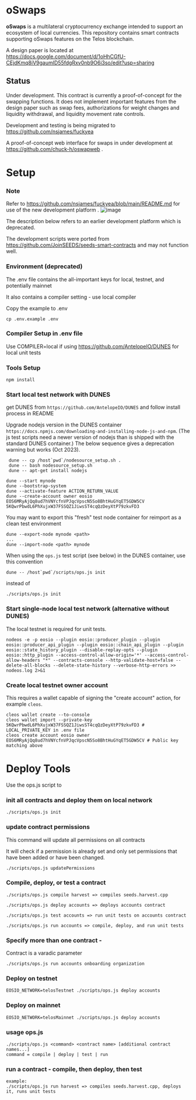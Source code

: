 # oSwaps

**oSwaps** is a multilateral cryptocurrency exchange intended to support an ecosystem of local currencies. This repository contains smart contracts supporting oSwaps features on the Telos blockchain.

A design paper is located at https://docs.google.com/document/d/1oHhCGfU-CEjdKmq8iV9gaumID55fdgRxv0nb9O6i3so/edit?usp=sharing

## Status

Under development. This contract is currently a proof-of-concept for the swapping functions. It does not implement important features from the design paper such as swap fees, authorizations for weight changes and liquidity withdrawal, and liquidity movement rate controls.

Development and testing is being migrated to https://github.com/nsjames/fuckyea


A proof-of-concept web interface for swaps in under development at https://github.com/chuck-h/oswapweb .

# Setup

### Note

Refer to https://github.com/nsjames/fuckyea/blob/main/README.md for use of the new development platform .
![image](https://github.com/chuck-h/oswaps-smart-contracts/assets/2141014/99a0fb7d-d0d2-4482-9b82-09e46bb7024b)

The description below refers to an earlier development platform which is deprecated.

The development scripts were ported from https://github.com/JoinSEEDS/seeds-smart-contracts and may not function well.

### Environment (deprecated)

The .env file contains the all-important keys for local, testnet, and potentially mainnet

It also contains a compiler setting - use local compiler 

Copy the example to .env

```
cp .env.example .env
```

### Compiler Setup in .env file

Use COMPILER=local if using https://github.com/AntelopeIO/DUNES for local unit tests

### Tools Setup

```
npm install
```

### Start local test network with DUNES

get DUNES from `https://github.com/AntelopeIO/DUNES` and follow install process in README

Upgrade nodejs version in the DUNES container `https://docs.npmjs.com/downloading-and-installing-node-js-and-npm`. (The js test scripts need a newer version of nodejs than is shipped with the standard DUNES container.) The below sequence gives a deprecation warning but works (Oct 2023).
```
 dune -- cp /host`pwd`/nodesource_setup.sh .
 dune -- bash nodesource_setup.sh
 dune -- apt-get install nodejs
```

```
dune --start mynode
dune --bootstrap-system
dune --activate-feature ACTION_RETURN_VALUE
dune --create-account owner eosio EOS6MRyAjQq8ud7hVNYcfnVPJqcVpscN5So8BhtHuGYqET5GDW5CV 5KQwrPbwdL6PhXujxW37FSSQZ1JiwsST4cqQzDeyXtP79zkvFD3
```
You may want to export this "fresh" test node container for reimport as a clean test environment
```
dune --export-node mynode <path>
...
dune --import-node <path> mynode
```

When using the `ops.js` test script (see below) in the DUNES container, use this convention
```
dune -- /host`pwd`/scripts/ops.js init
```
instead of
```
./scripts/ops.js init
```

### Start single-node local test network (alternative without DUNES)

The local testnet is required for unit tests.

```
nodeos -e -p eosio --plugin eosio::producer_plugin --plugin eosio::producer_api_plugin --plugin eosio::chain_api_plugin --plugin eosio::state_history_plugin --disable-replay-opts --plugin eosio::http_plugin --access-control-allow-origin='*' --access-control-allow-headers "*" --contracts-console --http-validate-host=false --delete-all-blocks --delete-state-history --verbose-http-errors >> nodeos.log 2>&1
```

### Create local testnet owner account

This requires a wallet capable of signing the "create account" action, for example `cleos`.

```
cleos wallet create --to-console
cleos wallet import --private-key 5KQwrPbwdL6PhXujxW37FSSQZ1JiwsST4cqQzDeyXtP79zkvFD3 # LOCAL_PRIVATE_KEY in .env file
cleos create account eosio owner EOS6MRyAjQq8ud7hVNYcfnVPJqcVpscN5So8BhtHuGYqET5GDW5CV # Public key matching above
```

# Deploy Tools

Use the ops.js script to 

### init all contracts and deploy them on local network

```
./scripts/ops.js init
```

### update contract permissions

This command will update all permissions on all contracts

It will check if a permission is already set and only set permissions that
have been added or have been changed.

```
./scripts/ops.js updatePermissions
```

### Compile, deploy, or test a contract

```
./scripts/ops.js compile harvest => compiles seeds.harvest.cpp
```
```
./scripts/ops.js deploy accounts => deploys accounts contract
```
```
./scripts/ops.js test accounts => run unit tests on accounts contract
```
```
./scripts/ops.js run accounts => compile, deploy, and run unit tests
```
### Specify more than one contract - 

Contract is a varadic parameter

```
./scripts/ops.js run accounts onboarding organization
```

### Deploy on testnet
```
EOSIO_NETWORK=telosTestnet ./scripts/ops.js deploy accounts
```
### Deploy on mainnet
```
EOSIO_NETWORK=telosMainnet ./scripts/ops.js deploy accounts
```

### usage ops.js 
```
./scripts/ops.js <command> <contract name> [additional contract names...]
command = compile | deploy | test | run
```


### run a contract - compile, then deploy, then test 

```
example: 
./scripts/ops.js run harvest => compiles seeds.harvest.cpp, deploys it, runs unit tests
```


